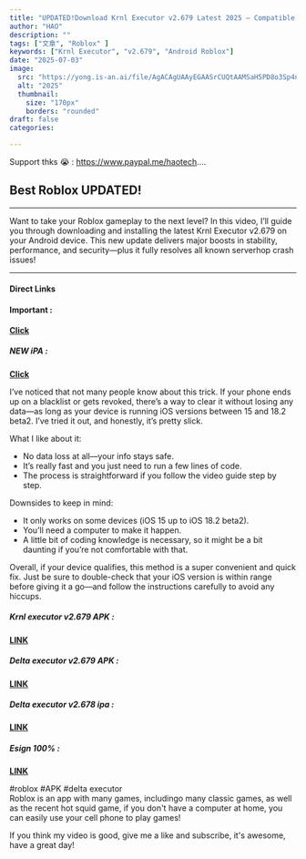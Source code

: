 ```yaml
---
title: "UPDATED!Download Krnl Executor v2.679 Latest 2025 – Compatible with Best Android Roblox|Best Delta"
author: "HAO"
description: ""
tags: ["文章", "Roblox" ]
keywords: ["Krnl Executor", "v2.679", "Android Roblox"]
date: "2025-07-03"
image:
  src: "https://yong.is-an.ai/file/AgACAgUAAyEGAASrCUQtAAMSaH5PD8o3Sp4nBhItCcAiy0BwQP0AAqjDMRtb5PBXvpQ9aAABlmyOAQADAgADeQADNgQ.jpg"
  alt: "2025"
  thumbnail:
    size: "170px"
    borders: "rounded"
draft: false
categories:

---
```


Support thks 😭 : https://www.paypal.me/haotech....
<!--more-->

## **Best Roblox UPDATED!**

---

Want to take your Roblox gameplay to the next level?
In this video, I’ll guide you through downloading and installing the latest Krnl Executor v2.679 on your Android device. This new update delivers major boosts in stability, performance, and security—plus it fully resolves all known serverhop crash issues!

---

#### **Direct Links**

#### **<and font style="background: "> Important :</font>** 
**[Click](https://www.paypal.me/haotech)**

##### **<and font style="background: "> NEW iPA : </font>** 
**[Click](https://www.patreon.com/hao8?utm_medium=unknown&utm_source=join_link&utm_campaign=creatorshare_creator&utm_content=copyLink)**

I’ve noticed that not many people know about this trick. If your phone ends up on a blacklist or gets revoked, there’s a way to clear it without losing any data—as long as your device is running iOS versions between 15 and 18.2 beta2. I’ve tried it out, and honestly, it’s pretty slick.

What I like about it:

- No data loss at all—your info stays safe.
- It’s really fast and you just need to run a few lines of code.
- The process is straightforward if you follow the video guide step by step.

Downsides to keep in mind:

- It only works on some devices (iOS 15 up to iOS 18.2 beta2).
- You’ll need a computer to make it happen.
- A little bit of coding knowledge is necessary, so it might be a bit daunting if you’re not comfortable with that.

Overall, if your device qualifies, this method is a super convenient and quick fix. Just be sure to double-check that your iOS version is within range before giving it a go—and follow the instructions carefully to avoid any hiccups.

##### **<font style="background:  ">Krnl executor v2.679 APK :</font>** 
**[LINK](https://www.mediafire.com/file/82ujs3zb1z2nmqm/krnl_release_2.679.762_2025.6.29_34.apk/file)**

##### **<font style="background:  ">Delta executor v2.679 APK :</font>** 
**[LINK](https://www.mediafire.com/file/tk7x1gacwnj5lv6/Delta-2.679.762.apk/file)**

##### **<font style="background:  ">Delta executor v2.678 ipa :</font>** 
**[LINK](https://haee.dpdns.org/post/roblox250703/)**

##### **<font style="background:  ">Esign 100% :</font>** 
**[LINK](https://haee.dpdns.org/post/2507022/)**

#roblox #APK #delta executor  
Roblox is an app with many games, includingo many classic games, as well as the recent hot squid game, if you don't have a computer at home, you can easily use your cell phone to play games!

If you think my video is good, give me a like and subscribe, it's awesome, have a great day!


